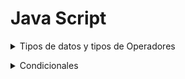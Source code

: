 # Java Script
<details><summary>Tipos de datos y tipos de Operadores</summary>
<p>

### Tipos de datos
- Number
- String
- Boolean
- Array
- Null
- Undefined
<!--<h3> Tipos de datos</h3>-->


  <table>
      <thead>
        <tr>
          <th scope="row" colspan="5">Operadores aritméticos</th>
        </tr>
        <tr>
          <th>Operador</th>
          <th>Descripción</th>
        </tr>
      </thead>
      <tbody>
        <tr>
          <td>=</td>
          <td>Operador de Asignación</td>
        </tr>
        <tr>
          <td>+</td>
          <td>Operador de suma <br> Se usa para sumar dos o más numeros, o juntar dos cadenas en una</td>
        </tr>
        <tr>
          <td>-, *, /</td>
          <td>Hacen lo mismo que en las matemáticas básicas</td>
        </tr>
        <tr>
          <td>==</td>
          <td>Operador de igualdad</td>
        </tr>
        <tr>
          <td>===</td>
          <td>Comprueba si dos valores son iguales entre sí, y devuelve un valor de true/false (booleano)<br> 
          Tambien conocido como operador de igualdad estricta</td>
        </tr>
        <tr>
          <td>!, !==, !=</td>
          <td>El primero niega una comparación, ejemplo: <br> let variable = 3; <br> !variable === 3 <br> 
          El segundo comprobamos estrictamente si el valor no es igual a X cosa, ejemplo: <br>variable = 3; <br> variable !== 3;
          <br>El tercero es parecido al segundo, pero no es tan estricto</td>
        </tr>
        <tr>
          <td>A++</td>
          <td>Incrementa una cantidad posterior a su ejecución</td>
        </tr>
        <tr>
          <td>++A</td>
          <td>Incrementa una cantidad anterior a su ejecución</td>
        </tr>
        <tr>
          <td>--A</td>
          <td>Decrementa una cantidad anterior a su ejecución</td>
        </tr>
        <tr>
          <td>A--</td>
          <td>Incrementa una cantidad posterior a su ejecución</td>
        </tr>
        <tr>
          <td>%</td>
          <td>Operador de residuo</td>
        </tr>
        <tr>
          <td>A**B</td>
          <td>Operador de exponenciación</td>
        </tr>
      </tbody>
      <thead>
        <tr>
          <th scope="row" colspan="5">Operadores Relacionales</th>
        <tr>
      </thead>
      <tbody>
        <tr>
          <td><</td>
          <td>Operador menor que</td>
        </tr>
        <tr>
          <td>></td>
          <td>Operador mayor que</td>
        </tr>
        <tr>
          <td><=</td>
          <td>Operador menor o igual a</td>
        </tr>
        <tr>
          <td>>=</td>
          <td>Operador mayor o igual a</td>
        </tr>
      </tbody>
      <thead>
        <tr>
          <th scope="row" colspan="5">Operadores Lógicos</th>
        <tr>
      </thead>
      <tbody>
        <tr>
          <td>&&</td>
          <td>AND lógico</td>
        </tr>
        <tr>
          <td>||</td>
          <td>OR lógico</td>
        </tr>
      </tbody>
      <thead>
        <tr>
          <th scope="row" colspan="5">Operador Ternario</th>
        <tr>
      </thead>
      <tbody>
        <tr>
          <td>(condición ? ifTrue : ifFalse)</td>
          <td>El operador condicional devuelve uno de dos valores según el valor lógico de la condición</td>
        </tr>
      </tbody>
      <thead>
        <tr>
          <th scope="row" colspan="5">Operadores de Asignación</th>
        <tr>
      </thead>
      <tbody>
        <tr>
          <td>*=</td>
          <td>Asignación de multiplicación</td>
        </tr>
        <tr>
          <td>/=</td>
          <td>Asignación de divición</td>
        </tr>
        <tr>
          <td>%=</td>
          <td>Asignación de residuo</td>
        </tr>
        <tr>
          <td>+=</td>
          <td>Asignación de suma</td>
        </tr>
        <tr>
          <td>-=</td>
          <td>Asignación de sustracción</td>
        </tr>
      </tbody>
      <thead>
        <tr>
          <th scope="row" colspan="5">Tipos de Strings</th>
        <tr>
      </thead>
      <tbody>
        <tr>
          <td>"", '' </td>
          <td>Permite ingresar una cadena de texto</td>
        </tr>
        <tr>
          <td>``</td>
          <td>Permite ingresar una cadena de texto y variables mediante: `${variable}` y son llamados Template String</td>
        </tr>
      </tbody>
  </table>
</details>
  </p>
<!--
**Siguiente paso**
- [Condicionales y ciclos](./CondicionalesYciclos.md) -->


<details><summary>Condicionales</summary>
<p>

### Condicional If
La condición if evalua si la condición evaluada es verdadera o falsa y su sintaxis es:
```
  if(Condicion){
    // True
  }else{
    // False
  }
```
Tambien se pueden anidar multiples sentencias if
```
  if(Condicion1)}{
    // Acción1
  }else if(Condicion2){
    // Acción2
  }else if(Condicion3){
    // Acción3
  }
  ...
  else{
    //AcciónN
  }
```
Dentro de las sentencias if deben ir operadores lógicos, relacionales.... (previamente visto en el apartado `Tipos de datos y tipos de Operadores`)
Ejemplo:
```javascript
  let edad = 18
  if(edad >= 18){
    console.log("Eres mayor de edad!");
  }else{
    console.log("Eres menor de edad");
  }
```
</details>
</p>